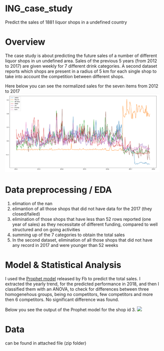 # ING_case_study
Predict the sales of 1881 liquor shops in a undefined country

# Overview

The case study is about predicting the future sales of a number of different liquor shops in un undefined area. Sales of the previous 5 years (from 2012 to 2017) are given
weekly for 7 different drink categories. A second dataset reports which shops are present in a radius of 5 km for each single shop to take into account the competition between different shops. 

Here below you can see the normalized sales for the seven items from 2012 to 2017
![](https://github.com/luigigreselin/HOUSE_PRICE_REGRESSION/blob/main/ING_image.PNG)

# Data preprocessing / EDA
1. elimation of the nan
2. elimantion of all those shops that did not have data for the 2017 (they closed/failed)
3. elimination of those shops that have less than 52 rows reported (one year of sales) as they necessitate of different funding, compared to well structured and on going activities
4. summing up of the 7 categories to obtain the total sales
5. In the second dataset, elimination of all those shops that did not have any record in 2017 and were younger than 52 weeks

# Model & Statistical Analysis
I used the [Prophet model](https://facebook.github.io/prophet/) released by Fb to predict the total sales. I extracted the yearly trend, for the predicted performance in 2018, and then I classified them with an ANOVA, to check for differences between three homogenehous groups, being no competitors, few competitors and more then 6 competitors. No significant difference was found. 

Below you see the output of the Prophet model for the shop id 3.
![](https://github.com/luigigreselin/ING_case_study_TIME_SERIES/blob/main/prophet_output.PNG)


# Data
can be found in attached file (zip folder)
